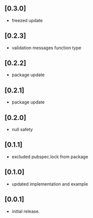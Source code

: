 ## [0.3.0]
* freezed update

## [0.2.3]
* validation messages function type

## [0.2.2]
* package update

## [0.2.1]
* package update

## [0.2.0]
* null safety

## [0.1.1]
* excluded pubspec.lock from package

## [0.1.0]
* updated implementation and example

## [0.0.1]
* initial release.
